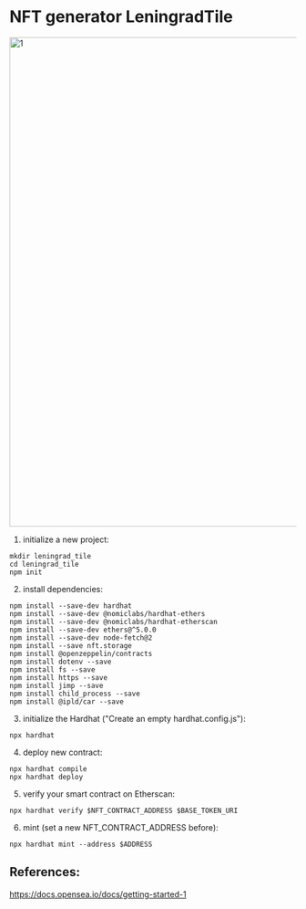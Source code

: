# NFT generator LeningradTile
<img width="858" alt="1" src="https://user-images.githubusercontent.com/59762084/167562410-ad477c10-79a6-4a97-af55-4f5168150633.png">

1) initialize a new project:
```
mkdir leningrad_tile
cd leningrad_tile
npm init
```

2) install dependencies:
```
npm install --save-dev hardhat
npm install --save-dev @nomiclabs/hardhat-ethers
npm install --save-dev @nomiclabs/hardhat-etherscan
npm install --save-dev ethers@^5.0.0
npm install --save-dev node-fetch@2
npm install --save nft.storage
npm install @openzeppelin/contracts
npm install dotenv --save
npm install fs --save 
npm install https --save 
npm install jimp --save 
npm install child_process --save 
npm install @ipld/car --save 
```

3) initialize the Hardhat ("Create an empty hardhat.config.js"):
```
npx hardhat
```

4) deploy new contract:
```
npx hardhat compile
npx hardhat deploy
```

5) verify your smart contract on Etherscan:
```
npx hardhat verify $NFT_CONTRACT_ADDRESS $BASE_TOKEN_URI
```

6) mint (set a new NFT_CONTRACT_ADDRESS before):
```
npx hardhat mint --address $ADDRESS
```

## References:
https://docs.opensea.io/docs/getting-started-1
